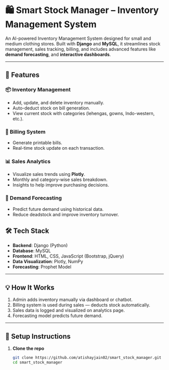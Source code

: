 # 🛍️ Smart Stock Manager – Inventory Management System

An AI-powered Inventory Management System designed for small and medium clothing stores. Built with **Django** and **MySQL**, it streamlines stock management, sales tracking, billing, and includes advanced features like **demand forecasting**, and **interactive dashboards**.

---

## 🚀 Features

### 📦 Inventory Management
- Add, update, and delete inventory manually.
- Auto-deduct stock on bill generation.
- View current stock with categories (lehengas, gowns, Indo-western, etc.).

### 🧾 Billing System
- Generate printable bills.
- Real-time stock update on each transaction.

### 📊 Sales Analytics
- Visualize sales trends using **Plotly**.
- Monthly and category-wise sales breakdown.
- Insights to help improve purchasing decisions.

### 🔮 Demand Forecasting
- Predict future demand using historical data.
- Reduce deadstock and improve inventory turnover.
  

## 🛠️ Tech Stack

- **Backend**: Django (Python)
- **Database**: MySQL
- **Frontend**: HTML, CSS, JavaScript (Bootstrap, jQuery)
- **Data Visualization**: Plotly, NumPy
- **Forecasting**: Prophet Model

---

## 💡 How It Works

1. Admin adds inventory manually via dashboard or chatbot.
2. Billing system is used during sales — deducts stock automatically.
3. Sales data is logged and visualized on analytics page.
4. Forecasting model predicts future demand.
   
---

## 🔧 Setup Instructions

1. **Clone the repo**
   ```bash
   git clone https://github.com/atishayjain02/smart_stock_manager.git
   cd smart_stock_manager
